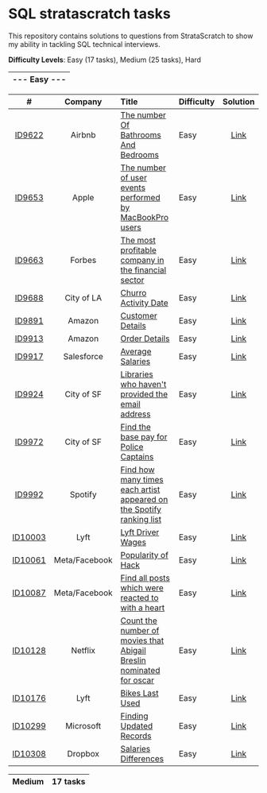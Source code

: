 # SQL stratascratch tasks

This repository contains solutions to questions from StrataScratch to show my ability in tackling SQL technical interviews.

**Difficulty Levels**: Easy (17 tasks), Medium (25 tasks), Hard

|--- Easy ---|
|:---:|


| # | Company | Title | Difficulty | Solution |
| :---: | :---: | :--- | :---- | :----: |
|[ID9622](https://platform.stratascratch.com/coding/9622-number-of-bathrooms-and-bedrooms?code_type=5)|Airbnb|[The number Of Bathrooms And Bedrooms](https://platform.stratascratch.com/coding/9622-number-of-bathrooms-and-bedrooms?code_type=5)|Easy|[Link](https://github.com/panchenkoserhii/stratascratch/blob/main/solutions/ID9622.sql)|
|[ID9653](https://platform.stratascratch.com/coding/9653-count-the-number-of-user-events-performed-by-macbookpro-users?code_type=5)|Apple|[The number of user events performed by MacBookPro users](https://platform.stratascratch.com/coding/9653-count-the-number-of-user-events-performed-by-macbookpro-users?code_type=5)|Easy|[Link](https://github.com/panchenkoserhii/stratascratch/blob/main/solutions/ID9653.sql)|
|[ID9663](https://platform.stratascratch.com/coding/9663-find-the-most-profitable-company-in-the-financial-sector-of-the-entire-world-along-with-its-continent?code_type=5)|Forbes|[The most profitable company in the financial sector](https://platform.stratascratch.com/coding/9663-find-the-most-profitable-company-in-the-financial-sector-of-the-entire-world-along-with-its-continent?code_type=5)|Easy|[Link](https://github.com/panchenkoserhii/stratascratch/blob/main/solutions/ID9663.sql)|
|[ID9688](https://platform.stratascratch.com/coding/9688-churro-activity-date?code_type=5)|City of LA|[Churro Activity Date](https://platform.stratascratch.com/coding/9688-churro-activity-date?code_type=5)|Easy|[Link](https://github.com/panchenkoserhii/stratascratch/blob/main/solutions/ID9688.sql)|
|[ID9891](https://platform.stratascratch.com/coding/9891-customer-details?code_type=5)|Amazon|[Customer Details](https://platform.stratascratch.com/coding/9891-customer-details?code_type=5)|Easy|[Link](https://github.com/panchenkoserhii/stratascratch/blob/main/solutions/ID9891.sql)|
|[ID9913](https://platform.stratascratch.com/coding/9913-order-details?code_type=5)|Amazon|[Order Details](https://platform.stratascratch.com/coding/9913-order-details?code_type=5)|Easy|[Link](https://github.com/panchenkoserhii/stratascratch/blob/main/solutions/ID9913.sql)|
|[ID9917](https://platform.stratascratch.com/coding/9917-average-salaries?code_type=5)|Salesforce|[Average Salaries](https://platform.stratascratch.com/coding/9917-average-salaries?code_type=5)|Easy|[Link](https://github.com/panchenkoserhii/stratascratch/blob/main/solutions/ID9917.sql)|
|[ID9924](https://platform.stratascratch.com/coding/9924-find-libraries-who-havent-provided-the-email-address-in-2016-but-their-notice-preference-definition-is-set-to-email?code_type=5)|City of SF|[Libraries who haven't provided the email address](https://platform.stratascratch.com/coding/9924-find-libraries-who-havent-provided-the-email-address-in-2016-but-their-notice-preference-definition-is-set-to-email?code_type=5)|Easy|[Link](https://github.com/panchenkoserhii/stratascratch/blob/main/solutions/ID9924.sql)|
|[ID9972](https://platform.stratascratch.com/coding/9972-find-the-base-pay-for-police-captains?code_type=5)|City of SF|[Find the base pay for Police Captains](https://platform.stratascratch.com/coding/9972-find-the-base-pay-for-police-captains?code_type=5)|Easy|[Link](https://github.com/panchenkoserhii/stratascratch/blob/main/solutions/ID9972.sql)|
|[ID9992](https://platform.stratascratch.com/coding/9992-find-artists-that-have-been-on-spotify-the-most-number-of-times?code_type=5)|Spotify|[Find how many times each artist appeared on the Spotify ranking list](https://platform.stratascratch.com/coding/9992-find-artists-that-have-been-on-spotify-the-most-number-of-times?code_type=5)|Easy|[Link](https://github.com/panchenkoserhii/stratascratch/blob/main/solutions/ID9992.sql)|
|[ID10003](https://platform.stratascratch.com/coding/10003-lyft-driver-wages?code_type=5)|Lyft|[Lyft Driver Wages](https://platform.stratascratch.com/coding/10003-lyft-driver-wages?code_type=5)|Easy|[Link](https://github.com/panchenkoserhii/stratascratch/blob/main/solutions/ID10003.sql)|
|[ID10061](https://platform.stratascratch.com/coding/10061-popularity-of-hack?code_type=5)|Meta/Facebook|[Popularity of Hack](https://platform.stratascratch.com/coding/10061-popularity-of-hack?code_type=5)|Easy|[Link](https://github.com/panchenkoserhii/stratascratch/blob/main/solutions/ID10061.sql)|
|[ID10087](https://platform.stratascratch.com/coding/10087-find-all-posts-which-were-reacted-to-with-a-heart?code_type=5)|Meta/Facebook|[Find all posts which were reacted to with a heart](https://platform.stratascratch.com/coding/10087-find-all-posts-which-were-reacted-to-with-a-heart?code_type=5)|Easy|[Link](https://github.com/panchenkoserhii/stratascratch/blob/main/solutions/ID10087.sql)|
|[ID10128](https://platform.stratascratch.com/coding/10128-count-the-number-of-movies-that-abigail-breslin-nominated-for-oscar?code_type=5)|Netflix|[Count the number of movies that Abigail Breslin nominated for oscar](https://platform.stratascratch.com/coding/10128-count-the-number-of-movies-that-abigail-breslin-nominated-for-oscar?code_type=5)|Easy|[Link](https://github.com/panchenkoserhii/stratascratch/blob/main/solutions/ID10128.sql)|
|[ID10176](https://platform.stratascratch.com/coding/10176-bikes-last-used?code_type=5)|Lyft|[Bikes Last Used](https://platform.stratascratch.com/coding/10176-bikes-last-used?code_type=5)|Easy|[Link](https://github.com/panchenkoserhii/stratascratch/blob/main/solutions/ID10176.sql)|
|[ID10299](https://platform.stratascratch.com/coding/10299-finding-updated-records?code_type=5)|Microsoft|[Finding Updated Records](https://platform.stratascratch.com/coding/10299-finding-updated-records?code_type=5)|Easy|[Link](https://github.com/panchenkoserhii/stratascratch/blob/main/solutions/ID10299.sql)|
|[ID10308](https://platform.stratascratch.com/coding/10308-salaries-differences?code_type=5)|Dropbox|[Salaries Differences](https://platform.stratascratch.com/coding/10308-salaries-differences?code_type=5)|Easy|[Link](https://github.com/panchenkoserhii/stratascratch/blob/main/solutions/ID10308.sql)|

|Medium|17 tasks|
|:---:|:---:|


